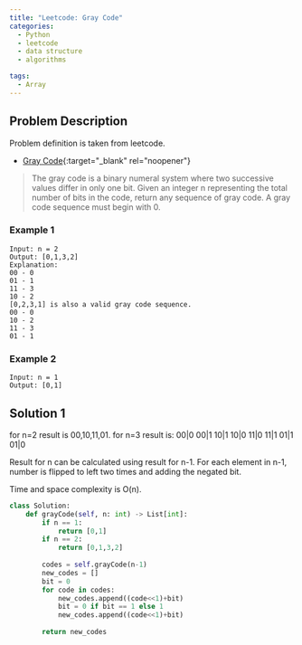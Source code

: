 ```yaml
---
title: "Leetcode: Gray Code"
categories:
  - Python
  - leetcode
  - data structure
  - algorithms

tags:
  - Array
---
```


## Problem Description

Problem definition is taken from leetcode. 
- [Gray Code](https://leetcode.com/problems/gray-code "Go to leetcode"){:target="_blank" rel="noopener"}

> The gray code is a binary numeral system where two successive values differ in only one bit.
> Given an integer n representing the total number of bits in the code, return any sequence of gray code.
> A gray code sequence must begin with 0.


### Example 1
```
Input: n = 2
Output: [0,1,3,2]
Explanation:
00 - 0
01 - 1
11 - 3
10 - 2
[0,2,3,1] is also a valid gray code sequence.
00 - 0
10 - 2
11 - 3
01 - 1
```

### Example 2
```
Input: n = 1
Output: [0,1]
```


## Solution 1
for n=2 result is 00,10,11,01.
for n=3 result is:
00|0
00|1
10|1
10|0
11|0
11|1
01|1
01|0

Result for n can be calculated using result for n-1. For each element in n-1, number is flipped to left two times and adding the negated bit.   

Time and space complexity is O(n).

```python
class Solution:
    def grayCode(self, n: int) -> List[int]:
        if n == 1:
            return [0,1]
        if n == 2:
            return [0,1,3,2]
        
        codes = self.grayCode(n-1)
        new_codes = []
        bit = 0
        for code in codes:
            new_codes.append((code<<1)+bit)
            bit = 0 if bit == 1 else 1
            new_codes.append((code<<1)+bit)
            
        return new_codes
```
